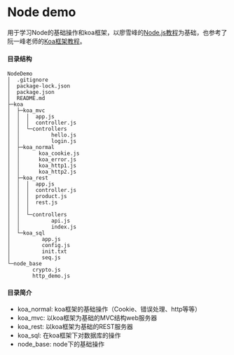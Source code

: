 # Node demo
用于学习Node的基础操作和koa框架，以廖雪峰的[Node.js教程](https://www.liaoxuefeng.com/wiki/001434446689867b27157e896e74d51a89c25cc8b43bdb3000/001434501245426ad4b91f2b880464ba876a8e3043fc8ef000)为基础，也参考了阮一峰老师的[Koa框架教程](http://www.ruanyifeng.com/blog/2017/08/koa.html)。

#### 目录结构

```
NodeDemo
│  .gitignore
│  package-lock.json
│  package.json
│  README.md
├─koa
│  ├─koa_mvc
│  │  │  app.js
│  │  │  controller.js
│  │  └─controllers
│  │          hello.js
│  │          login.js
│  ├─koa_normal
│  │      koa_cookie.js
│  │      koa_error.js
│  │      koa_http1.js
│  │      koa_http2.js
│  ├─koa_rest
│  │  │  app.js
│  │  │  controller.js
│  │  │  product.js
│  │  │  rest.js
│  │  │
│  │  └─controllers
│  │          api.js
│  │          index.js
│  └─koa_sql
│          app.js
│          config.js
│          init.txt
│          seq.js
└─node_base
        crypto.js
        http_demo.js
```

#### 目录简介
- koa_normal: koa框架的基础操作（Cookie、错误处理、http等等）
- koa_mvc: 以koa框架为基础的MVC结构web服务器
- koa_rest: 以koa框架为基础的REST服务器
- koa_sql: 在koa框架下对数据库的操作
- node_base: node下的基础操作
